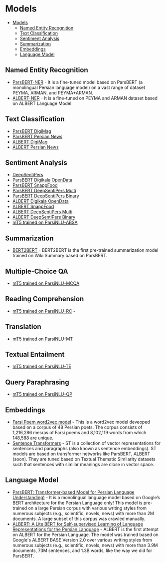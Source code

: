 # Models

- [Models](#models)
  - [Named Entity Recognition](#named-entity-recognition)
  - [Text Classification](#text-classification)
  - [Sentiment Analysis](#sentiment-analysis)
  - [Summarization](#summarization)
  - [Embeddings](#embeddings)
  - [Language Model](#language-model)

## Named Entity Recognition
- [ParsBERT-NER](https://github.com/hooshvare/parsbert-ner) - It is a fine-tuned model based on ParsBERT (a monolingual Persian language model) on a vast range of dataset PEYMA, ARMAN, and PEYMA+ARMAN.
- [ALBERT-NER](https://github.com/m3hrdadfi/albert-persian) - It is a fine-tuned on PEYMA and ARMAN dataset based on ALBERT Language Model.

## Text Classification
- [ParsBERT DigiMag](https://github.com/hooshvare/parsbert)
- [ParsBERT Persian News](https://github.com/hooshvare/parsbert)
- [ALBERT DigiMag](https://github.com/m3hrdadfi/albert-persian)
- [ALBERT Persian News](https://github.com/m3hrdadfi/albert-persian)

## Sentiment Analysis
- [DeepSentiPers](https://github.com/JoyeBright/DeepSentiPers)
- [ParsBERT Digikala OpenData](https://github.com/hooshvare/parsbert)
- [ParsBERT SnappFood](https://github.com/hooshvare/parsbert)
- [ParsBERT DeepSentiPers Multi](https://github.com/hooshvare/parsbert)
- [ParsBERT DeepSentiPers Binary](https://github.com/hooshvare/parsbert)
- [ALBERT Digikala OpenData](https://github.com/m3hrdadfi/albert-persian)
- [ALBERT SnappFood](https://github.com/m3hrdadfi/albert-persian)
- [ALBERT DeepSentiPers Multi](https://github.com/m3hrdadfi/albert-persian)
- [ALBERT DeepSentiPers Binary](https://github.com/m3hrdadfi/albert-persian)
- [mT5 trained on ParsiNLU-ABSA](https://huggingface.co/persiannlp/mt5-base-parsinlu-sentiment-analysis?text=%DB%8C%DA%A9+%D9%81%DB%8C%D9%84%D9%85+%D8%B6%D8%B9%DB%8C%D9%81+%D8%A8%DB%8C+%D9%85%D8%AD%D8%AA%D9%88%D8%A7+%D8%A8%D8%AF%D9%88%D9%86+%D9%81%DB%8C%D9%84%D9%85%D9%86%D8%A7%D9%85%D9%87+.+%D8%B4%D9%88%D8%AE%DB%8C+%D9%87%D8%A7%DB%8C+%D8%B3%D8%AE%DB%8C%D9%81+.+%3Csep%3E+%D9%86%D8%B8%D8%B1+%D8%B4%D9%85%D8%A7+%D8%AF%D8%B1+%D9%85%D9%88%D8%B1%D8%AF+%D8%AF%D8%A7%D8%B3%D8%AA%D8%A7%D9%86%D8%8C+%D9%81%DB%8C%D9%84%D9%85%D9%86%D8%A7%D9%85%D9%87%D8%8C+%D8%AF%DB%8C%D8%A7%D9%84%D9%88%DA%AF+%D9%87%D8%A7+%D9%88+%D9%85%D9%88%D8%B6%D9%88%D8%B9+%D9%81%DB%8C%D9%84%D9%85++%D9%84%D9%88%D9%86%D9%87+%D8%B2%D9%86%D8%A8%D9%88%D8%B1+%DA%86%DB%8C%D8%B3%D8%AA%D8%9F+)


## Summarization
- [BERT2BERT](https://github.com/m3hrdadfi/wiki-summary) - BERT2BERT is the first pre-trained summarization model trained on Wiki Summary based on ParsBERT. 

## Multiple-Choice QA
- [mT5 trained on ParsiNLU-MCQA](https://huggingface.co/persiannlp/mt5-base-parsinlu-arc-comqa-obqa-multiple-choice?text=%D9%BE%D8%A7%DB%8C%D8%AA%D8%AE%D8%AA+%DA%A9%D8%B4%D9%88%D8%B1+%D8%A7%D8%B3%D8%AA%D8%B1%D8%A7%D9%84%DB%8C%D8%A7+%DA%A9%D8%AF%D8%A7%D9%85+%D8%A7%D8%B3%D8%AA%D8%9F+%3Csep%3E+%D9%85%D9%84%D8%A8%D9%88%D8%B1%D9%86+%3Csep%3E+%D8%B3%DB%8C%D8%AF%D9%86%DB%8C+%3Csep%3E+%DA%A9%D9%86%D8%A8%D8%B1%D8%A7+&fullscreen=true)  

## Reading Comprehension
- [mT5 trained on ParsiNLU-RC](https://huggingface.co/persiannlp/mt5-base-parsinlu-squad-reading-comprehension?text=%D9%82%D8%A7%D8%B1%D9%87+%D8%A2%D9%85%D8%B1%DB%8C%DA%A9%D8%A7+%D8%AF%D8%B1+%DA%86%D9%87+%D8%B3%D8%A7%D9%84%DB%8C+%DA%A9%D8%B4%D9%81+%D8%B4%D8%AF%D8%9F+%5Cn+%DB%8C%D8%B4+%D8%A7%D8%B2+%D8%AF%D9%87+%D9%87%D8%B2%D8%A7%D8%B1+%D8%B3%D8%A7%D9%84+%D8%A7%D8%B3%D8%AA+%DA%A9%D9%87+%D8%A7%D9%86%D8%B3%D8%A7%D9%86%E2%80%8C%D9%87%D8%A7+%D8%AF%D8%B1+%D9%82%D8%A7%D8%B1%D9%87%D9%94+%D8%A2%D9%85%D8%B1%DB%8C%DA%A9%D8%A7+%D8%B2%D9%86%D8%AF%DA%AF%DB%8C+%D9%85%DB%8C%E2%80%8C%DA%A9%D9%86%D9%86%D8%AF.+%D9%82%D8%A7%D8%B1%D9%87+%D8%A2%D9%85%D8%B1%DB%8C%DA%A9%D8%A7+%D8%AA%D9%88%D8%B3%D8%B7+%DA%A9%D8%B1%DB%8C%D8%B3%D8%AA%D9%81+%DA%A9%D9%84%D9%85%D8%A8+%D9%88+%D8%AF%D8%B1+%D8%B3%D8%A7%D9%84+%DB%B1%DB%B4%DB%B9%DB%B2+%DA%A9%D8%B4%D9%81+%D8%B4%D8%AF+%D8%A7%D9%85%D8%A7+%D8%A7%D9%88+%D8%A8%D9%87+%D8%A7%D8%B4%D8%AA%D8%A8%D8%A7%D9%87+%D9%81%DA%A9%D8%B1+%DA%A9%D8%B1%D8%AF+%DA%A9%D9%87+%D8%A2%D9%86%D8%AC%D8%A7+%D9%87%D9%86%D8%AF%D9%88%D8%B3%D8%AA%D8%A7%D9%86+%D8%A7%D8%B3%D8%AA+%D8%A7%D9%85%D8%A7+%D9%85%D8%AF%D8%AA%E2%80%8C%D9%87%D8%A7+%D8%A8%D8%B9%D8%AF+%D8%A2%D9%85%D8%B1%DB%8C%DA%AF%D9%88+%D9%88%D8%B3%D9%BE%D9%88%DA%86%DB%8C+%D8%A7%D8%B9%D9%84%D8%A7%D9%85+%DA%A9%D8%B1%D8%AF+%DA%A9%D9%87+%D8%A7%DB%8C%D9%86+%D9%82%D8%A7%D8%B1%D9%87+%D8%AC%D8%AF%DB%8C%D8%AF%DB%8C+%D8%A7%D8%B3%D8%AA.+%D8%A7%D9%85%D8%A7+%D8%AA%D8%A7%D8%B1%DB%8C%D8%AE+%D8%A2%D9%85%D8%B1%DB%8C%DA%A9%D8%A7+%D8%A8%D9%87+%D8%B9%D9%86%D9%88%D8%A7%D9%86+%DB%8C%DA%A9+%DA%A9%D8%B4%D9%88%D8%B1+%D9%85%D8%B3%D8%AA%D9%82%D9%84+%D8%A8%D9%87+%D8%B3%D8%A7%D9%84+%DB%B1%DB%B7%DB%B8%DB%B3+%D9%85%DB%8C%D9%84%D8%A7%D8%AF%DB%8C+%D8%A8%D8%A7%D8%B2%D9%85%DB%8C%E2%80%8C%DA%AF%D8%B1%D8%AF%D8%AF+%DA%A9%D9%87+%D8%AF%D8%B1+%D8%A2%D9%86+%D8%A2%D9%85%D8%B1%DB%8C%DA%A9%D8%A7+%D8%A8%D8%B1+%D8%B7%D8%A8%D9%82+%D9%85%D8%B9%D8%A7%D9%87%D8%AF%D9%87%D9%94+%D9%BE%D8%A7%D8%B1%DB%8C%D8%B3+%D8%A8%D9%87+%D8%B1%D8%B3%D9%85%DB%8C%D8%AA+%D8%B4%D9%86%D8%A7%D8%AE%D8%AA%D9%87+%DA%AF%D8%B1%D8%AF%DB%8C%D8%AF.&fullscreen=true) -  

## Translation
- [mT5 trained on ParsiNLU-MT](https://huggingface.co/persiannlp/mt5-base-parsinlu-opus-translation_fa_en) 

## Textual Entailment
- [mT5 trained on ParsiNLU-TE](https://huggingface.co/persiannlp/mt5-base-parsinlu-snli-entailment?text=%D8%A2%DB%8C%D8%A7+%DA%A9%D9%88%D8%AF%DA%A9%D8%A7%D9%86%DB%8C+%D9%88%D8%AC%D9%88%D8%AF+%D8%AF%D8%A7%D8%B1%D9%86%D8%AF+%DA%A9%D9%87+%D9%86%DB%8C%D8%A7%D8%B2+%D8%A8%D9%87+%D8%B3%D8%B1%DA%AF%D8%B1%D9%85%DB%8C+%D8%AF%D8%A7%D8%B1%D9%86%D8%AF%D8%9F+%3Csep%3E+%D9%87%DB%8C%DA%86+%DA%A9%D9%88%D8%AF%DA%A9%DB%8C+%D9%87%D8%B1%DA%AF%D8%B2+%D9%86%D9%85%DB%8C+%D8%AE%D9%88%D8%A7%D9%87%D8%AF+%D8%B3%D8%B1%DA%AF%D8%B1%D9%85+%D8%B4%D9%88%D8%AF.&fullscreen=true)   

## Query Paraphrasing
- [mT5 trained on ParsiNLU-QP](https://huggingface.co/persiannlp/mt5-base-parsinlu-qqp-query-paraphrasing?text=%D8%A2%DB%8C%D8%A7+%D9%84%DB%8C%D8%B2%D8%B1+%D9%85%D9%88%D9%87%D8%A7%DB%8C+%D8%B2%D8%A7%D8%A6%D8%AF+%D8%AF%D8%A7%D8%A6%D9%85%DB%8C+%D8%A7%D8%B3%D8%AA%D8%9F+%3Csep%3E+%D8%A2%DB%8C%D8%A7+%D9%84%DB%8C%D8%B2%D8%B1+%D9%85%D9%88%D9%87%D8%A7%DB%8C+%D8%B2%D8%A7%D8%A6%D8%AF+%D8%A8%D8%A7%D8%B9%D8%AB+%D9%81%D8%B1%D8%A7%D8%B1+%D8%AF%D8%A7%D8%A6%D9%85%DB%8C+%D8%A7%D8%B2+%D9%85%D9%88%D9%87%D8%A7%DB%8C+%D9%86%D8%A7%D8%AE%D9%88%D8%A7%D8%B3%D8%AA%D9%87+%D9%85%DB%8C+%D8%B4%D9%88%D8%AF%D8%9F&fullscreen=true)   

## Embeddings
- [Farsi Poem word2vec model](https://github.com/amnghd/Word2vec-on-Farsi-Literature) - This is a word2vec model deveoped based on a corpus of 48 Persian poets. The corpus consists of 1,216,286 mesras of Farsi poems and 8,102,119 words from which 148,588 are unique.
- [Sentence Transformers](https://github.com/m3hrdadfi/sentence-transformers) - ST is a collection of vector representations for sentences and paragraphs (also known as sentence embeddings). ST models are based on transformer networks like ParsBERT, ALBERT (soon). They are tuned based on Textual Thematic Similarity datasets such that sentences with similar meanings are close in vector space.

## Language Model
- [ParsBERT: Transformer-based Model for Persian Language Understanding)](https://github.com/hooshvare/parsbert) - It is a monolingual language model based on Google’s BERT architecture for the Persian Language only! This model is pre-trained on a large Persian corpus with various writing styles from numerous subjects (e.g., scientific, novels, news) with more than 2M documents. A large subset of this corpus was crawled manually.
- [ALBERT: A Lite BERT for Self-supervised Learning of Language Representations for the Persian Language](https://github.com/m3hrdadfi/albert-persian) - ALBERT is the first attempt on ALBERT for the Persian Language. The model was trained based on Google's ALBERT BASE Version 2.0 over various writing styles from numerous subjects (e.g., scientific, novels, news) with more than 3.9M documents, 73M sentences, and 1.3B words, like the way we did for ParsBERT.
